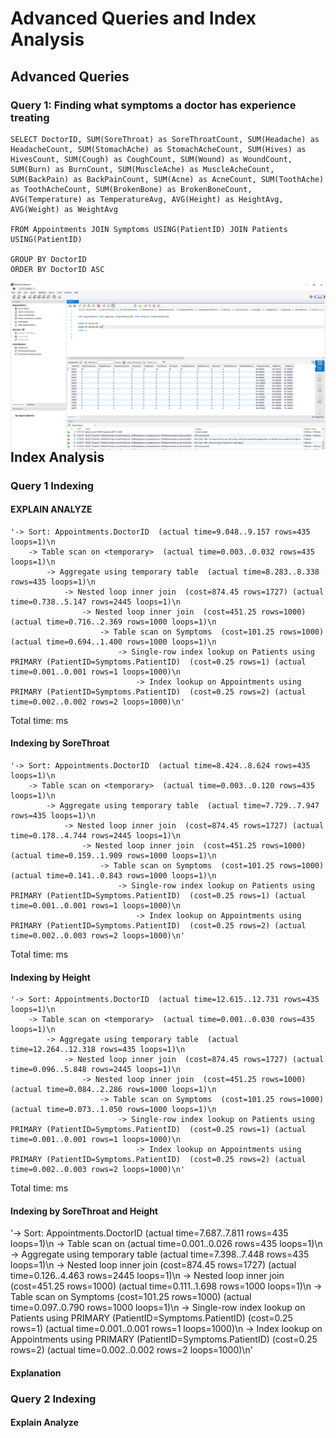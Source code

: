 # Advanced Queries and Index Analysis

## Advanced Queries

### Query 1: Finding what symptoms a doctor has experience treating

```
SELECT DoctorID, SUM(SoreThroat) as SoreThroatCount, SUM(Headache) as HeadacheCount, SUM(StomachAche) as StomachAcheCount, SUM(Hives) as HivesCount, SUM(Cough) as CoughCount, SUM(Wound) as WoundCount, SUM(Burn) as BurnCount, SUM(MuscleAche) as MuscleAcheCount, SUM(BackPain) as BackPainCount, SUM(Acne) as AcneCount, SUM(ToothAche) as ToothAcheCount, SUM(BrokenBone) as BrokenBoneCount, AVG(Temperature) as TemperatureAvg, AVG(Height) as HeightAvg, AVG(Weight) as WeightAvg

FROM Appointments JOIN Symptoms USING(PatientID) JOIN Patients USING(PatientID)

GROUP BY DoctorID
ORDER BY DoctorID ASC
```

<center>
    <img src = "Screenshots/query1.png" style = "float: left; margin-right; 10px">
</center>

## Index Analysis

### Query 1 Indexing

#### EXPLAIN ANALYZE

```
'-> Sort: Appointments.DoctorID  (actual time=9.048..9.157 rows=435 loops=1)\n
    -> Table scan on <temporary>  (actual time=0.003..0.032 rows=435 loops=1)\n
        -> Aggregate using temporary table  (actual time=8.283..8.338 rows=435 loops=1)\n
            -> Nested loop inner join  (cost=874.45 rows=1727) (actual time=0.738..5.147 rows=2445 loops=1)\n
                -> Nested loop inner join  (cost=451.25 rows=1000) (actual time=0.716..2.369 rows=1000 loops=1)\n
                    -> Table scan on Symptoms  (cost=101.25 rows=1000) (actual time=0.694..1.400 rows=1000 loops=1)\n
                        -> Single-row index lookup on Patients using PRIMARY (PatientID=Symptoms.PatientID)  (cost=0.25 rows=1) (actual time=0.001..0.001 rows=1 loops=1000)\n
                            -> Index lookup on Appointments using PRIMARY (PatientID=Symptoms.PatientID)  (cost=0.25 rows=2) (actual time=0.002..0.002 rows=2 loops=1000)\n'
```

Total time: ms

#### Indexing by SoreThroat

```
'-> Sort: Appointments.DoctorID  (actual time=8.424..8.624 rows=435 loops=1)\n
    -> Table scan on <temporary>  (actual time=0.003..0.120 rows=435 loops=1)\n
        -> Aggregate using temporary table  (actual time=7.729..7.947 rows=435 loops=1)\n
            -> Nested loop inner join  (cost=874.45 rows=1727) (actual time=0.178..4.744 rows=2445 loops=1)\n
                -> Nested loop inner join  (cost=451.25 rows=1000) (actual time=0.159..1.909 rows=1000 loops=1)\n
                    -> Table scan on Symptoms  (cost=101.25 rows=1000) (actual time=0.141..0.843 rows=1000 loops=1)\n
                        -> Single-row index lookup on Patients using PRIMARY (PatientID=Symptoms.PatientID)  (cost=0.25 rows=1) (actual time=0.001..0.001 rows=1 loops=1000)\n
                            -> Index lookup on Appointments using PRIMARY (PatientID=Symptoms.PatientID)  (cost=0.25 rows=2) (actual time=0.002..0.003 rows=2 loops=1000)\n'
```

Total time: ms

#### Indexing by Height

```
'-> Sort: Appointments.DoctorID  (actual time=12.615..12.731 rows=435 loops=1)\n
    -> Table scan on <temporary>  (actual time=0.001..0.030 rows=435 loops=1)\n
        -> Aggregate using temporary table  (actual time=12.264..12.318 rows=435 loops=1)\n
            -> Nested loop inner join  (cost=874.45 rows=1727) (actual time=0.096..5.848 rows=2445 loops=1)\n
                -> Nested loop inner join  (cost=451.25 rows=1000) (actual time=0.084..2.286 rows=1000 loops=1)\n
                    -> Table scan on Symptoms  (cost=101.25 rows=1000) (actual time=0.073..1.050 rows=1000 loops=1)\n
                        -> Single-row index lookup on Patients using PRIMARY (PatientID=Symptoms.PatientID)  (cost=0.25 rows=1) (actual time=0.001..0.001 rows=1 loops=1000)\n
                            -> Index lookup on Appointments using PRIMARY (PatientID=Symptoms.PatientID)  (cost=0.25 rows=2) (actual time=0.002..0.003 rows=2 loops=1000)\n'
```

Total time: ms

#### Indexing by SoreThroat and Height

'-> Sort: Appointments.DoctorID  (actual time=7.687..7.811 rows=435 loops=1)\n
    -> Table scan on <temporary>  (actual time=0.001..0.026 rows=435 loops=1)\n
        -> Aggregate using temporary table  (actual time=7.398..7.448 rows=435 loops=1)\n
            -> Nested loop inner join  (cost=874.45 rows=1727) (actual time=0.126..4.463 rows=2445 loops=1)\n
                -> Nested loop inner join  (cost=451.25 rows=1000) (actual time=0.111..1.698 rows=1000 loops=1)\n
                    -> Table scan on Symptoms  (cost=101.25 rows=1000) (actual time=0.097..0.790 rows=1000 loops=1)\n
                        -> Single-row index lookup on Patients using PRIMARY (PatientID=Symptoms.PatientID)  (cost=0.25 rows=1) (actual time=0.001..0.001 rows=1 loops=1000)\n
                            -> Index lookup on Appointments using PRIMARY (PatientID=Symptoms.PatientID)  (cost=0.25 rows=2) (actual time=0.002..0.002 rows=2 loops=1000)\n'

#### Explanation


### Query 2 Indexing

#### Explain Analyze
